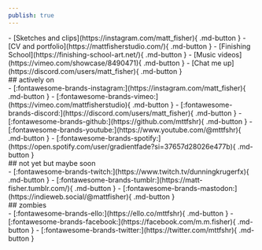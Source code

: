 ```yaml
---
publish: true
---
```

<div class="grid cards" markdown>
- [Sketches and clips](https://instagram.com/matt_fisher){ .md-button }
- [CV and portfolio](https://mattfisherstudio.com/){ .md-button }
- [Finishing School](https://finishing-school-art.net/){ .md-button }
- [Music videos](https://vimeo.com/showcase/8490471){ .md-button }
- [Chat me up](https://discord.com/users/matt_fisher){ .md-button }
</div>
## actively on
<div class="grid cards" markdown>
- [:fontawesome-brands-instagram:](https://instagram.com/matt_fisher){ .md-button }
- [:fontawesome-brands-vimeo:](https://vimeo.com/mattfisherstudio){ .md-button }
- [:fontawesome-brands-discord:](https://discord.com/users/matt_fisher){ .md-button }
- [:fontawesome-brands-github:](https://github.com/mttfshr){ .md-button }
- [:fontawesome-brands-youtube:](https://www.youtube.com/@mttfshr){ .md-button }
- [:fontawesome-brands-spotify:](https://open.spotify.com/user/gradientfade?si=37657d28026e477b){ .md-button }
</div>
## not yet but maybe soon
<div class="grid cards" markdown>
- [:fontawesome-brands-twitch:](https://www.twitch.tv/dunningkrugerfx){ .md-button }
- [:fontawesome-brands-tumblr:](https://matt-fisher.tumblr.com/){ .md-button }
- [:fontawesome-brands-mastodon:](https://indieweb.social/@mattfisher){ .md-button }
</div>
## zombies
<div class="grid cards" markdown>
- [:fontawesome-brands-ello:](https://ello.co/mttfshr){ .md-button }
- [:fontawesome-brands-facebook:](https://facebook.com/m.m.fisher){ .md-button }
- [:fontawesome-brands-twitter:](https://twitter.com/mttfshr){ .md-button }
</div>